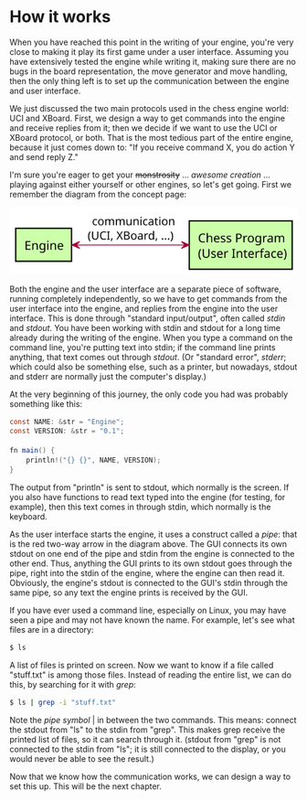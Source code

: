 # How it works

When you have reached this point in the writing of your engine, you're very
close to making it play its first game under a user interface. Assuming you
have extensively tested the engine while writing it, making sure there are
no bugs in the board representation, the move generator and move handling,
then the only thing left is to set up the communication between the engine
and user interface.

We just discussed the two main protocols used in the chess engine world:
UCI and XBoard. First, we design a way to get commands into the engine and
receive replies from it; then we decide if we want to use the UCI or XBoard
protocol, or both. That is the most tedious part of the entire engine,
because it just comes down to: "If you receive command X, you do action Y
and send reply Z."

I'm sure you're eager to get your ~~monstrosity~~ ... _awesome creation_
... playing against either yourself or other engines, so let's get going.
First we remember the diagram from the concept page:

![](../diagrams/concept.svg)

Both the engine and the user interface are a separate piece of software,
running completely independently, so we have to get commands from the user
interface into the engine, and replies from the engine into the user
interface. This is done through "standard input/output", often called _stdin_
and _stdout_. You have been working with stdin and stdout for a long time
already during the writing of the engine. When you type a command on the
command line, you're putting text into stdin; if the command line prints
anything, that text comes out through _stdout_. (Or "standard error",
_stderr_; which could also be something else, such as a printer, but
nowadays, stdout and stderr are normally just the computer's display.)

At the very beginning of this journey, the only code you had was probably
something like this:

```csharp
const NAME: &str = "Engine";
const VERSION: &str = "0.1";

fn main() {
    println!("{} {}", NAME, VERSION);
}
```

The output from "println" is sent to stdout, which normally is the screen.
If you also have functions to read text typed into the engine (for testing,
for example), then this text comes in through stdin, which normally is the
keyboard.

As the user interface starts the engine, it uses a construct called a
_pipe_: that is the red two-way arrow in the diagram above. The GUI
connects its own stdout on one end of the pipe and stdin from the engine is
connected to the other end. Thus, anything the GUI prints to its own stdout
goes through the pipe, right into the stdin of the engine, where the engine
can then read it. Obviously, the engine's stdout is connected to the GUI's
stdin through the same pipe, so any text the engine prints is received by
the GUI.

If you have ever used a command line, especially on Linux, you may have
seen a pipe and may not have known the name. For example, let's see what
files are in a directory:

```bash
$ ls
```

A list of files is printed on screen. Now we want to know if a file called
"stuff.txt" is among those files. Instead of reading the entire list, we
can do this, by searching for it with _grep_:

```bash
$ ls | grep -i "stuff.txt"
```

Note the _pipe symbol_ | in between the two commands. This means: connect
the stdout from "ls" to the stdin from "grep". This makes grep receive the
printed list of files, so it can search through it. (stdout from "grep" is
not connected to the stdin from "ls"; it is still connected to the display,
or you would never be able to see the result.)

Now that we know how the communication works, we can design a way to set
this up. This will be the next chapter.
